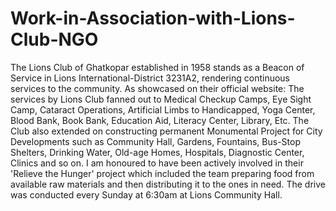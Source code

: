 # Work-in-Association-with-Lions-Club-NGO
The Lions Club of Ghatkopar established in 1958 stands as a Beacon of Service in Lions International-District 3231A2, rendering continuous services to the community. As showcased on their official website: The services by Lions Club fanned out to Medical Checkup Camps, Eye Sight Camp, Cataract Operations, Artificial Limbs to Handicapped, Yoga Center, Blood Bank, Book Bank, Education Aid, Literacy Center, Library, Etc. The Club also extended on constructing permanent Monumental Project for City Developments such as Community Hall, Gardens, Fountains, Bus-Stop Shelters, Drinking Water, Old-age Homes, Hospitals, Diagnostic Center, Clinics and so on. 
I am honoured to have been actively involved in their 'Relieve the Hunger' project which included the team preparing food from available raw materials and then distributing it to the ones in need. The drive was conducted every Sunday at 6:30am at Lions Community Hall.
